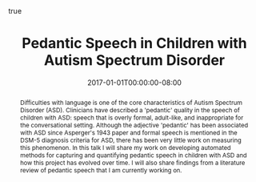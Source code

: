 ---
title: Pedantic Speech in Children with Autism Spectrum Disorder
event: CSEE Seminar - Center for Spoken Language Understanding
location: Oregon Health and Science University, Portland, Oregon - GH47
  
tags: []

time_start: 2019-05-14T11:45:00
time_end: 2019-05-14T13:00:00

url_custom:
- name: Slides
  url: slides/pedantry-seminar.pdf


abstract: "Difficulties with language is one of the core characteristics of Autism Spectrum Disorder (ASD). Clinicians have described a 'pedantic' quality in the speech of children with ASD: speech that is overly formal, adult-like, and inappropriate for the conversational setting. Although the adjective 'pedantic' has been associated with ASD since Asperger's 1943 paper and formal speech is mentioned in the DSM-5 diagnosis criteria for ASD, there has been very little work on measuring this phenomenon. In this talk I will share my work on developing automated methods for capturing and quantifying pedantic speech in children with ASD and how this project has evolved over time. I will also share findings from a literature review of pedantic speech that I am currently working on."

abstract_short: "An automated method for measuring pedantic speech in the language of children with Autism."

all_day: false
authors: []
date: "2017-01-01T00:00:00-08:00" # schedule publish date
draft: false
featured: false
math: true
---